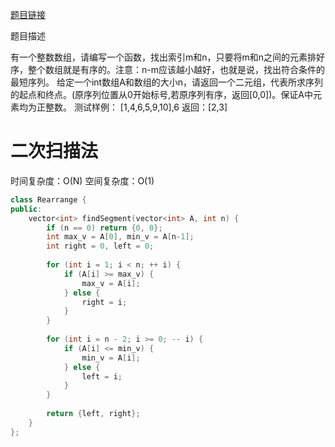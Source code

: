 [题目链接][1]

题目描述

有一个整数数组，请编写一个函数，找出索引m和n，只要将m和n之间的元素排好序，整个数组就是有序的。注意：n-m应该越小越好，也就是说，找出符合条件的最短序列。
给定一个int数组A和数组的大小n，请返回一个二元组，代表所求序列的起点和终点。(原序列位置从0开始标号,若原序列有序，返回[0,0])。保证A中元素均为正整数。
测试样例：
[1,4,6,5,9,10],6
返回：[2,3]

# 二次扫描法
时间复杂度：O(N)
空间复杂度：O(1)

```cpp
class Rearrange {
public:
    vector<int> findSegment(vector<int> A, int n) {
        if (n == 0) return {0, 0};
        int max_v = A[0], min_v = A[n-1];
        int right = 0, left = 0;
        
        for (int i = 1; i < n; ++ i) {
            if (A[i] >= max_v) {
                max_v = A[i];
            } else {
                right = i;
            }
        }
        
        for (int i = n - 2; i >= 0; -- i) {
            if (A[i] <= min_v) {
                min_v = A[i];
            } else {
                left = i;
            }
        }
        
        return {left, right};
    }
};
```

[1]: http://www.nowcoder.com/practice/091c2f1cf441484f81696f08328b06cd?tpId=8&tqId=11059&rp=4&ru=/ta/cracking-the-coding-interview&qru=/ta/cracking-the-coding-interview/question-ranking